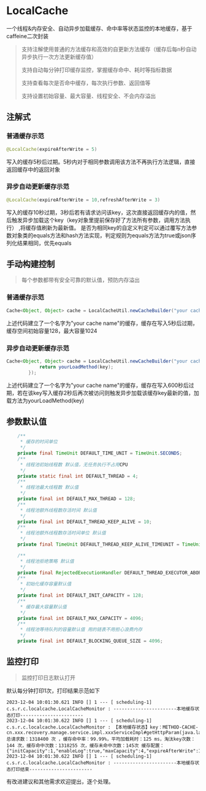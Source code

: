 # LocalCache
 一个线程&内存安全、自动异步加载缓存、命中率等状态监控的本地缓存，基于caffeine二次封装
 > 支持注解使用普通的方法缓存和高效的自更新方法缓存（缓存后每n秒自动异步执行一次方法更新缓存值）
> 
 > 支持自动每分钟打印缓存监控，掌握缓存命中、耗时等指标数据
> 
 > 支持查看每次是否命中缓存，每次执行参数、返回值等
> 
 > 支持设置初始容量、最大容量、线程安全、不会内存溢出 

## 注解式
### 普通缓存示范 
```java
@LocalCache(expireAfterWrite = 5)
```
写入的缓存5秒后过期。5秒内对于相同参数调用该方法不再执行方法逻辑，直接返回缓存中的返回对象
### 异步自动更新缓存示范
```java
@LocalCache(expireAfterWrite = 10,refreshAfterWrite = 3)
```

写入的缓存10秒过期，3秒后若有请求访问该key，这次直接返回缓存内的值，然后触发异步加载这个key（key对象里提前保存好了方法所有参数，调用方法执行） ,将缓存值刷新为最新值。
是否为相同key的自定义判定可以通过覆写方法参数对象类的equals方法和hash方法实现，判定规则为equals方法为true或json序列化结果相同，优先equals
## 手动构建控制
> 每个参数都带有安全可靠的默认值，预防内存溢出

### 普通缓存示范 
```java
Cache<Object, Object> cache = LocalCacheUtil.newCacheBuilder("your cache name").setExpireAfterWrite(5).setTimeUnit(TimeUnit.SECONDS).setInitCapacity(128).setMaxCapacity(1024).build();
```
上述代码建立了一个名字为"your cache name"的缓存，缓存在写入5秒后过期，缓存空间初始容量128，最大容量1024

### 异步自动更新缓存示范

```java
Cache<Object, Object> cache = LocalCacheUtil.newCacheBuilder("your cache name").setExpireAfterWrite(600).setRefreshAfterWrite(2).build((key)->{
            return yourLoadMethod(key);
        });
```
上述代码建立了一个名字为"your cache name"的缓存，缓存在写入600秒后过期，若在该key写入缓存2秒后再次被访问则触发异步加载该缓存key最新的值，加载方法为yourLoadMethod(key) 

## 参数默认值
```java
    /**
     * 缓存的时间单位
     */
    private final TimeUnit DEFAULT_TIME_UNIT = TimeUnit.SECONDS;
    /**
     * 线程池初始线程数 默认值，无任务执行不占用CPU
     */
    private static final int DEFAULT_THREAD = 4;
    /**
     * 线程池最大线程数 默认值
     */
    private final int DEFAULT_MAX_THREAD = 128;
    /**
     * 线程池额外线程数存活时间 默认值
     */
    private final int DEFAULT_THREAD_KEEP_ALIVE = 10;
    /**
     * 线程池额外线程数存活时间单位 默认值
     */
    private final TimeUnit DEFAULT_THREAD_KEEP_ALIVE_TIMEUNIT = TimeUnit.MINUTES;

    /**
     * 线程池拒绝策略 默认值
     */
    private final RejectedExecutionHandler DEFAULT_THREAD_EXECUTOR_ABORT_POLICY = new ThreadPoolExecutor.AbortPolicy();
    /**
     * 初始化缓存容量默认值
     */
    private final int DEFAULT_INIT_CAPACITY = 128;
    /**
     * 缓存最大容量默认值
     */
    private final int DEFAULT_MAX_CAPACITY = 4096;
    /**
     * 线程池等待队列的容量默认值 用的链表不用担心浪费内存
     */
    private final int DEFAULT_BLOCKING_QUEUE_SIZE = 4096;
```

## 监控打印
> 监控打印日志默认打开

默认每分钟打印1次，打印结果示范如下
```text
2023-12-04 10:01:30.621 INFO [] 1 --- [ scheduling-1] c.s.r.c.localcache.LocalCacheMonitor : -----------------------本地缓存状态打印-----------------------
2023-12-04 10:01:30.622 INFO [] 1 --- [ scheduling-1] c.s.r.c.localcache.LocalCacheMonitor : 【本地缓存状态】key：METHOD-CACHE-cn.xxx.recovery.manage.service.impl.xxxServiceImpl#getHttpParam(java.lang.String) 总请求数：1318400 次 ，缓存命中率：99.99%，平均加载耗时：125 ms，淘汰key次数：144 次，缓存命中次数：1318255 次，缓存未命中次数：145次 缓存配置：{"initCapacity":1,"enableLog":true,"maxCapacity":4,"expireAfterWrite":10,"refreshAfterWrite":5,"timeUnit":"SECONDS"}
2023-12-04 10:01:30.622 INFO [] 1 --- [ scheduling-1] c.s.r.c.localcache.LocalCacheMonitor : -----------------------本地缓存状态打印结束-----------------------
```

有改进建议和其他需求欢迎提出，逐个处理。
